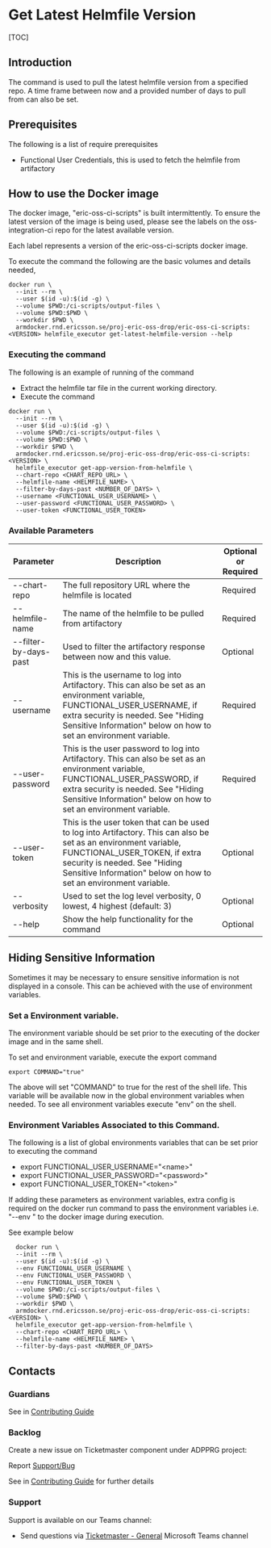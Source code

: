 # Get Latest Helmfile Version

[TOC]

## Introduction
The command is used to pull the latest helmfile version from a specified repo. A time frame between now and a provided
number of days to pull from can also be set.

## Prerequisites
The following is a list of require prerequisites
- Functional User Credentials, this is used to fetch the helmfile from artifactory

## How to use the Docker image
The docker image, "eric-oss-ci-scripts" is built intermittently.
To ensure the latest version of the image is being used, please see the labels on the oss-integration-ci
repo for the latest available version.

Each label represents a version of the eric-oss-ci-scripts docker image.

To execute the command the following are the basic volumes and details needed,
```
docker run \
  --init --rm \
  --user $(id -u):$(id -g) \
  --volume $PWD:/ci-scripts/output-files \
  --volume $PWD:$PWD \
  --workdir $PWD \
  armdocker.rnd.ericsson.se/proj-eric-oss-drop/eric-oss-ci-scripts:<VERSION> helmfile_executor get-latest-helmfile-version --help
 ```

### Executing the command
The following is an example of running of the command
- Extract the helmfile tar file in the current working directory.
- Execute the command
```
docker run \
  --init --rm \
  --user $(id -u):$(id -g) \
  --volume $PWD:/ci-scripts/output-files \
  --volume $PWD:$PWD \
  --workdir $PWD \
  armdocker.rnd.ericsson.se/proj-eric-oss-drop/eric-oss-ci-scripts:<VERSION> \
  helmfile_executor get-app-version-from-helmfile \
  --chart-repo <CHART_REPO_URL> \
  --helmfile-name <HELMFILE_NAME> \
  --filter-by-days-past <NUMBER_OF_DAYS> \
  --username <FUNCTIONAL_USER_USERNAME> \
  --user-password <FUNCTIONAL_USER_PASSWORD> \
  --user-token <FUNCTIONAL_USER_TOKEN>
```


### Available Parameters
| Parameter             | Description                                                                                                                                                                                                                                           | Optional or Required |
|-----------------------|-------------------------------------------------------------------------------------------------------------------------------------------------------------------------------------------------------------------------------------------------------|----------------------|
| --chart-repo          | The full repository URL where the helmfile is located                                                                                                                                                                                                 | Required             |
| --helmfile-name       | The name of the helmfile to be pulled from artifactory                                                                                                                                                                                                | Required             |
| --filter-by-days-past | Used to filter the artifactory response between now and this value.                                                                                                                                                                                   | Optional             |
| --username            | This is the username to log into Artifactory. This can also be set as an environment variable, FUNCTIONAL_USER_USERNAME, if extra security is needed. See "Hiding Sensitive Information" below on how to set an environment variable.                 | Required             |
| --user-password       | This is the user password to log into Artifactory. This can also be set as an environment variable, FUNCTIONAL_USER_PASSWORD, if extra security is needed. See "Hiding Sensitive Information" below on how to set an environment variable.            | Required             |
| --user-token          | This is the user token that can be used to log into Artifactory. This can also be set as an environment variable, FUNCTIONAL_USER_TOKEN, if extra security is needed. See "Hiding Sensitive Information" below on how to set an environment variable. | Optional             |
| --verbosity           | Used to set the log level verbosity, 0 lowest, 4 highest  (default: 3)                                                                                                                                                                                | Optional             |
| --help                | Show the help functionality for the command                                                                                                                                                                                                           | Optional             |

## Hiding Sensitive Information
Sometimes it may be necessary to ensure sensitive information is not displayed in a console. This can be achieved with
the use of environment variables.

### Set a Environment variable.
The environment variable should be set prior to the executing of the docker image and in the same shell.

To set and environment variable, execute the export command
```
export COMMAND="true"
```
The above will set "COMMAND" to true for the rest of the shell life. This variable will be available now in the global
environment variables when needed. To see all environment variables execute "env" on the shell.

### Environment Variables Associated to this Command.
The following is a list of global environments variables that can be set prior to executing the command
  - export FUNCTIONAL_USER_USERNAME="\<name>"
  - export FUNCTIONAL_USER_PASSWORD="\<password>"
  - export FUNCTIONAL_USER_TOKEN="\<token>"

If adding these parameters as environment variables, extra config is required on the docker run command to pass the
environment variables i.e. "--env <VARIABLE>" to the docker image during execution.

See example below
```
  docker run \
  --init --rm \
  --user $(id -u):$(id -g) \
  --env FUNCTIONAL_USER_USERNAME \
  --env FUNCTIONAL_USER_PASSWORD \
  --env FUNCTIONAL_USER_TOKEN \
  --volume $PWD:/ci-scripts/output-files \
  --volume $PWD:$PWD \
  --workdir $PWD \
  armdocker.rnd.ericsson.se/proj-eric-oss-drop/eric-oss-ci-scripts:<VERSION> \
  helmfile_executor get-app-version-from-helmfile \
  --chart-repo <CHART_REPO_URL> \
  --helmfile-name <HELMFILE_NAME> \
  --filter-by-days-past <NUMBER_OF_DAYS>
```

## Contacts

### Guardians

See in [Contributing Guide](../../../Contribution_Guide.md)

### Backlog

Create a new issue on Ticketmaster component under ADPPRG project:

Report [Support/Bug](https://jira-oss.seli.wh.rnd.internal.ericsson.com/browse/IDUN-4091)

See in [Contributing Guide](../../../Contribution_Guide.md) for further details

### Support

Support is available on our Teams channel:

- Send questions via
  [Ticketmaster - General](https://teams.microsoft.com/l/channel/19%3a9f5ed758e3a6405daffee42e0284268b%40thread.skype/General?groupId=1483901a-b5c4-445a-b707-aa7a5d0c1b4c&tenantId=92e84ceb-fbfd-47ab-be52-080c6b87953f)
  Microsoft Teams channel
